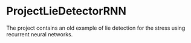 # ProjectLieDetectorRNN
The project contains an old example of lie detection for the stress using recurrent neural networks.
